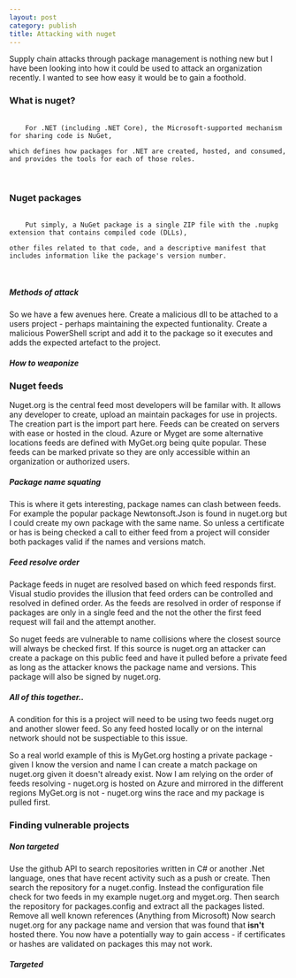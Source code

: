 ```yaml
---
layout: post
category: publish
title: Attacking with nuget
---
```


<p>
Supply chain attacks through package management is nothing new but I have been looking into how it could be used
to attack an organization recently. I wanted to see how easy it would be to gain a foothold.
</p>

<h3>What is nuget?</h3>
<p>
<pre>
    <code>
    For .NET (including .NET Core), the Microsoft-supported mechanism for sharing code is NuGet, 
    <br/>which defines how packages for .NET are created, hosted, and consumed, and provides the tools for each of those roles.
    </code>
  </pre>
</p>

<h3>Nuget packages</h3>
<p>
  <pre>
    <code>
    Put simply, a NuGet package is a single ZIP file with the .nupkg extension that contains compiled code (DLLs), 
    <br/>other files related to that code, and a descriptive manifest that includes information like the package's version number.
    </code>
  </pre>
</p>

<h5>Methods of attack</h5>
<p>  
So we have a few avenues here. 
Create a malicious dll to be attached to a users project - perhaps maintaining the expected funtionality.
Create a malicious PowerShell script and add it to the package so it executes and adds the expected artefact to the project.
</p>
<h5>How to weaponize</h5>
<p>  

</p>
  
<h3>Nuget feeds</h3>
<p>
Nuget.org is the central feed most developers will be familar with. It allows any developer to create, upload an maintain packages for use in projects. The creation part is the import part here. Feeds can be created on servers with ease or hosted in the cloud. Azure or Myget are some alternative locations feeds are defined with MyGet.org being quite popular. These feeds can be marked private so they are only accessible within an organization or authorized users.
</p>
<h5>Package name squating</h5>
<p>
This is where it gets interesting, package names can clash between feeds. For example the popular package Newtonsoft.Json is found in   nuget.org but I could create my own package with the same name. So unless a certificate or has is being checked a call to either feed   from a project will consider both packages valid if the names and versions match.
</p>
<h5>Feed resolve order</h5>
<p>  
Package feeds in nuget are resolved based on which feed responds first. Visual studio provides the illusion that feed orders can be     controlled and resolved in defined order. As the feeds are resolved in order of response if packages are only in a single feed and the  not the other the first feed request will fail and the attempt another.
</p>
<p>
So nuget feeds are vulnerable to name collisions where the closest source will always be checked first. If this source is nuget.org an attacker can create a package on this public feed and have it pulled before a private feed as long as the attacker knows the package    name and versions. This package will also be signed by nuget.org.
</p>
<h5>All of this together..</h5>
<p>
A condition for this is a project will need to be using two feeds nuget.org and another slower feed. So any feed hosted locally or on the internal network should not be suspectiable to this issue.
</p>
<p>
So a real world example of this is MyGet.org hosting a private package - given I know the version and name I can create a match package on nuget.org given it doesn't already exist. Now I am relying on the order of feeds resolving - nuget.org is hosted on Azure and mirrored in the different regions MyGet.org is not - nuget.org wins the race and my package is pulled first.
</p>


<h3>Finding vulnerable projects</h3>
<h5>Non targeted</h5>
<p>
Use the github API to search repositories written in C# or another .Net language, ones that have recent activity such as a push or create.
Then search the repository for a nuget.config. Instead the configuration file check for two feeds in my example nuget.org and myget.org.
Then search the repository for packages.config and extract all the packages listed. Remove all well known references (Anything from Microsoft)
Now search nuget.org for any package name and version that was found that <b>isn't</b> hosted there. 
You now have a potentially way to gain access - if certificates or hashes are validated on packages this may not work.
</p>
<h5>Targeted</h5>
<p>
</p>
